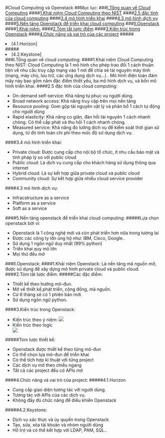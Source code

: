 #Cloud Computing và Openstack
##Mục lục:
###[I.Tổng quan về Cloud Computing](#cloud)
####[1.Khái niệm Cloud Computing theo NIST](#khainiem)
####[2.5 đặc tính của cloud computing](#5dactinh)
####[3.4 mô hình triển khai](#mohinh)
####[4.3 mô hình dịch vụ](#dichvu)
####[5.Nền tảng Openstack để triển khai cloud computing](#nentang)
###[II.Openstack](#openstack)
####[1.Khái niệm.](#khainiemopenstack)
####[2.Tóm tắt lược điểm](#tomtat)
####[3.Kiến trúc trong Openstack](#kientruc)
####[4.Chức năng và vai trò của các project](#chucnang)
#####<li>[4.1.Horizon]</li>
#####<li>[4.2.Keystone]</li>
<a name="cloud"></a>
###I.Tổng quan về cloud computing:
<a name="khainiem"></a>
####1.Khái niệm Cloud Computing theo NIST:
Cloud Computing là 1 mô hình cho phép trao đổi 1 cách thuận tiện về nhu cầu truy cập mạng vào 1 nơi để chia sẻ tài nguyên máy tính (mạng, máy chủ, lưu trữ, các ứng dụng dịch vụ...) . Mô hình điện toán đám mây này bao gồm năm đặc điểm thiết yếu, ba mô hình dịch vụ, và bốn mô hình triển khai.
<a name="5dactinh"></a>
####2.5 đặc tính của cloud computing:
<ul>
<li>On-demand self-service: Khả năng tự phục vụ người dùng.</li>
<li>Broad network access: Khả năng truy cập trên mọi nền tảng</li>
<li>Resource pooling: Gom gộp tài nguyên vật lý và phân bổ 1 cách tự động cho người dùng</li>
<li>Rapid elasticity: Khả năng co giãn, đàn hồi tài nguyên 1 cách nhanh chóng. Có thể cấp phát và thu hồi 1 cách nhanh chóng.</li>
<li>Measured service: Khả năng đo lường dịch vụ để kiểm soát thời gian sử dụng, từ đó tính toán chi phí theo mức độ sử dụng dịch vụ.</li>
</ul>
<a name="mohinh"></a>
####3.4 mô hình triển khai:
<ul>
<li>Private cloud: Được cung cấp cho nội bộ tổ chức, ít nhu cầu bảo mật và tính pháp lý so với public cloud</li>
<li>Public cloud: Là dịch vụ cung cấp cho khách hàng sử dụng thông qua internet</li>
<li>Hybrid cloud: Là sự kết hợp giữa private cloud và public cloud</li>
<li>Community cloud: Sự kết hợp giữa nhiều cloud service provider</li>
</ul>
<a name="dichvu"></a>
####4.3 mô hình dịch vụ:
<ul>
<li>Infracstructure as a service</li>
<li>Platform as a service</li>
<li>Soft as a service</li>
</ul>
<a name="nentang"></a>
####5.Nền tảng openstack để triển khai cloud computing:
#####Lựa chọn openstack bởi vì:
<ul>
<li>Openstack là 1 công nghệ mới và còn phát triển hơn nữa trong tương lai</li>
<li>Được các công ty lớn ủng hộ như: IBM, Cisco, Google..</li>
<li>Sử dụng 1 ngôn ngữ duy nhất (99% python)</li>
<li>Triển khai quy mô lớn</li>
<li>Mọi thứ đều mở</li>
</ul>
<a name="openstack"></a>
###II.Openstack:
<a name="khainiemopenstack"></a>
####1.Khái niệm Openstack:
Là nền tảng mã nguồn mở, được sử dụng để xây dựng mô hình private cloud và public cloud.
<a name="tomtat"></a>
####2.Tóm tắt lược điểm:
#####Các đặc điểm:
<ul>
<li>Thiết kế theo hướng mô-đun.</li>
<li>Mở về thiết kế,phát triển, cộng đồng, mã nguồn.</li>
<li>Cứ 6 tháng sẽ có 1 phiên bản mới.</li>
<li>Sử dụng ngôn ngữ python.</li>
</ul>
<a name="kientruc"></a>
####3.Kiến trúc trong Openstack:
<ul>
<li>Kiến trúc theo ý niệm:
<img src="http://docs.openstack.org/juno/install-guide/install/apt/content/figures/1/a/common/figures/openstack_havana_conceptual_arch.png">
<li>Kiến trúc theo logic</li>
<img src="http://docs.openstack.org/icehouse/training-guides/content/figures/5/a/figures/openstack-arch-havana-logical-v1.jpg">
</ul>
#####Tóm lược thiết kế:
<ul>
<li>Openstack được thiết kế theo từng mô-đun</li>
<li>Có thể chọn lựa mô-đun để triển khai</li>
<li>Có thể tích hợp kĩ thuật với từng project</li>
<li>Các dịch vụ mở theo chiều ngang</li>
<li>Tất cả các project đều có APIs mở</li>
</ul>
<a name="chucnang"></a>
####4.Chức năng và vai trò của project:
#####4.1.Horizon
<ul>
<li>Cung cấp giao diện tương tác với người dùng.</li>
<li>Tương tác với APIs của các dịch vụ.</li>
<li>Không đầy đủ chức năng để điều khiển Openstack</li>
</ul>
#####4.2.Keystone:
<ul>
<li>Dịch vụ xác thực và ủy quyền trong Openstack</li>
<li>Tạo, sửa, xóa tài khoản và nhóm người dùng</li>
<li>Hỗ trợ và có thể kết hợp với LDAP, PAM, SQL..</li>
</ul>